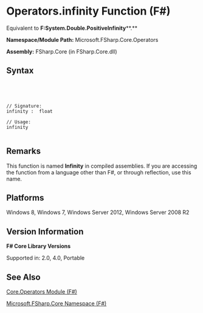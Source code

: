 # Operators.infinity Function (F#)

Equivalent to **F:System.Double.PositiveInfinity****.**

**Namespace/Module Path:** Microsoft.FSharp.Core.Operators

**Assembly:** FSharp.Core (in FSharp.Core.dll)


## Syntax



```




// Signature:
infinity :  float

// Usage:
infinity


```





## Remarks
This function is named **Infinity** in compiled assemblies. If you are accessing the function from a language other than F#, or through reflection, use this name.


## Platforms
Windows 8, Windows 7, Windows Server 2012, Windows Server 2008 R2


## Version Information
**F# Core Library Versions**

Supported in: 2.0, 4.0, Portable




## See Also
[Core.Operators Module &#40;F&#35;&#41;](Core.Operators-Module-%5BFSharp%5D.md)

[Microsoft.FSharp.Core Namespace &#40;F&#35;&#41;](Microsoft.FSharp.Core-Namespace-%5BFSharp%5D.md)

